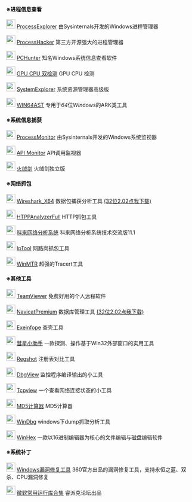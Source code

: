 <h4><strong><span style="color: #000000;">※进程信息查看</span></strong></h4>
<p><img class="alignnone size-full wp-image-28" src="https://linsan.nos-eastchina1.126.net/24_img/procexp64_00001.jpg" alt="" width="24" height="24" />  <a href="https://linsan.nos-eastchina1.126.net/procexp64.rar">ProcessExplorer</a>  由Sysinternals开发的Windows进程管理器</p>
<p><img class="alignnone size-full wp-image-26" src="https://linsan.nos-eastchina1.126.net/24_img/ProcessHacker_00001.jpg" alt="" width="24" height="24" />  <a href="https://linsan.nos-eastchina1.126.net/Process%20Hacker%20x64.rar">ProcessHacker</a>   第三方开源强大的进程管理器</p>
<p><img class="alignnone size-full wp-image-25" src="https://linsan.nos-eastchina1.126.net/24_img/PCHunter64_00001.jpg" alt="" width="24" height="24" />  <a href="https://linsan.nos-eastchina1.126.net/PCHunter_free_1.56.zip">PCHunter</a>  知名Windows系统信息查看软件</p>
<p><img class="alignnone size-full wp-image-18" src="https://linsan.nos-eastchina1.126.net/24_img/cmd_00001.jpg" alt="" width="24" height="24" />  <a href="http://linsan.nos-eastchina1.126.net/GC%E5%8F%8C%E6%A3%80%E6%B5%8B.rar">GPU CPU 双检测</a>  GPU CPU 检测</p>
<p><img class="alignnone size-full wp-image-32" src="https://linsan.nos-eastchina1.126.net/24_img/SystemExplorerPortable_00001.jpg" alt="" width="24" height="24" />  <a href="http://linsan.nos-eastchina1.126.net/System%20Explorer%20v7.1.0.rar">SystemExplorer</a>  系统资源管理器高级版</p>
<p><img class="alignnone size-full wp-image-35" src="https://linsan.nos-eastchina1.126.net/24_img/WIN64AST_00001.jpg" alt="" width="24" height="24" />  <a href="http://linsan.nos-eastchina1.126.net/WIN64AST_119.zip">WIN64AST</a>  专用于<em>64</em>位<em>Win</em>dows的ARK类工具</p>
<h4><strong><span style="color: #000000;">※系统信息捕获</span></strong></h4>
<p><img class="alignnone size-full wp-image-29" src="https://linsan.nos-eastchina1.126.net/24_img/Procmon_00001.jpg" alt="" width="24" height="24" />  <a href="https://linsan.nos-eastchina1.126.net/Process%20Monitor3.52.rar">ProcessMonitor</a>  由Sysinternals开发的Windows系统监视器</p>
<p><img class="alignnone size-full wp-image-16" src="https://linsan.nos-eastchina1.126.net/24_img/apimonitor-x64.jpg" alt="" width="24" height="24" />  <a href="http://linsan.nos-eastchina1.126.net/API%20Monitor%20v2.0%20Alpha-r13%20(32%2B64)%20%E6%B1%89%E5%8C%96%E7%89%88.rar">API Monitor</a>  API调用监视器</p>
<p><img class="alignnone size-full wp-image-42" src="https://linsan.nos-eastchina1.126.net/24_img/%E7%81%AB%E7%BB%92%E5%89%91_00001.jpg" alt="" width="24" height="24" />  <a href="http://linsan.nos-eastchina1.126.net/%E7%81%AB%E7%BB%92%E5%89%91sysdiag_only_2.0.0.14.zip">火绒剑</a>  火绒剑独立版</p>
<h4><strong><span style="color: #000000;">※网络抓包</span></strong></h4>
<p><img class="alignnone size-full wp-image-39" src="https://linsan.nos-eastchina1.126.net/24_img/Wireshark_00001.jpg" alt="" width="24" height="24" />  <a href="https://sm.myapp.com/original/System/Wireshark-win64-2.6.2.exe">Wireshark_X64</a>  数据包捕获分析工具  <a href="http://linsan.me.kuaiyunds.com/linsan.me/wireshark-win32-2.0.2.rar">(32位2.02点我下载)</a></p>
<p><img class="alignnone size-full wp-image-24" src="https://linsan.nos-eastchina1.126.net/24_img/HttpAnalyzerStdV7_00001.jpg" alt="" width="24" height="24" />  <a href="http://linsan.nos-eastchina1.126.net/HTTPAnalyzerFullV7.5.4.459%20%E7%BB%BF%E8%89%B2%E7%89%88.rar">HTPPAnalyzerFull</a>  HTTP抓包工具</p>
<p><img class="alignnone size-full wp-image-19" src="https://linsan.nos-eastchina1.126.net/24_img/Csnas_00001.jpg" alt="" width="24" height="24" />  <a href="http://linsan.me.kuaiyunds.com/linsan.me/csnas_tech_11.1.1.11115_x64.rar">科来网络分析系统</a>  科来网络分析系统技术交流版11.1</p>
<p><img class="alignnone size-full wp-image-19" src="https://linsan.nos-eastchina1.126.net/24_img/IpTool_24.jpg" alt="" width="24" height="24" />  <a href="https://linsan.nos-eastchina1.126.net/IpTool%E7%BD%91%E7%BB%9C%E6%8A%93%E5%8C%85%E5%B7%A5%E5%85%B7.rar">IpTool</a>  网路岗抓包工具</p>
<p><img class="alignnone size-full wp-image-19" src="https://linsan.nos-eastchina1.126.net/24_img/WinMTR_24.jpg" alt="" width="24" height="24" />  <a href="https://linsan.nos-eastchina1.126.net/WinMTR-v092.zip">WinMTR</a>  超强的Tracert工具</p>
<h4><strong><span style="color: #000000;">※其他工具</span></strong></h4>
<p><img class="alignnone size-full wp-image-34" src="https://linsan.nos-eastchina1.126.net/24_img/teamviewer_24.jpg" alt="" width="24" height="24" />  <a href="https://linsan.nos-eastchina1.126.net/TeamViewer%2014.2.8352.rar">TeamViewer</a>  免费好用的个人远程软件</p>
<p><img class="alignnone size-full wp-image-59" src="https://linsan.nos-eastchina1.126.net/24_img/navicat_24.jpg" alt="" width="24" height="24" />  <a href="http://linsan.me.kuaiyunds.com/linsan.me/navicat_premium_12.0.22_x64.rar">NavicatPremium</a>  数据库管理工具 <a href="http://linsan.me.kuaiyunds.com/linsan.me/navicat_premium_12.0.22_x86.rar">(32位2.02点我下载)</a></p>
<p><img class="alignnone size-full wp-image-22" src="https://linsan.nos-eastchina1.126.net/24_img/exeinfope.jpg" alt="" width="24" height="24" />  <a href="http://linsan.nos-eastchina1.126.net/Exeinfope%20.rar">Exeinfope</a>  查壳工具</p>
<p><img class="alignnone size-full wp-image-41" src="https://linsan.nos-eastchina1.126.net/24_img/%E5%BD%97%E6%98%9F%E5%B0%8F%E5%8A%A9%E6%89%8BCometAssistant_00001.jpg" alt="" width="24" height="24" />  <a href="http://linsan.nos-eastchina1.126.net/CometAssistant4.zip">彗星小助手</a>  一款探测、操作基于Win32外部窗口的实用工具</p>
<p><img class="alignnone size-full wp-image-30" src="https://linsan.nos-eastchina1.126.net/24_img/Regshot_00001.jpg" alt="" width="24" height="24" />  <a href="http://linsan.nos-eastchina1.126.net/Regshot2.0.168%E6%B3%A8%E5%86%8C%E8%A1%A8%E5%AF%B9%E6%AF%94.zip">Regshot</a>  注册表对比工具</p>
<p><img class="alignnone size-full wp-image-20" src="https://linsan.nos-eastchina1.126.net/24_img/Dbgview_00001.jpg" alt="" width="24" height="24" />  <a href="http://linsan.nos-eastchina1.126.net/DebugView.zip">DbgView</a>   监控程序编译输出的小工具</p>
<p><img class="alignnone size-full wp-image-33" src="https://linsan.nos-eastchina1.126.net/24_img/Tcpview_00001.jpg" alt="" width="24" height="24" />  <a href="http://linsan.nos-eastchina1.126.net/Tcpview.rar">Tcpview</a>  一个查看网络连接状态的小工具</p>
<p><img class="alignnone size-full wp-image-23" src="https://linsan.nos-eastchina1.126.net/24_img/Hash_00001.jpg" alt="" width="24" height="24" />  <a href="http://linsan.nos-eastchina1.126.net/MD5%E8%AE%A1%E7%AE%97%E5%99%A8.rar">MD5计算器</a>  MD5计算器</p>
<p><img class="alignnone size-full wp-image-36" src="https://linsan.nos-eastchina1.126.net/24_img/windbg_00001.jpg" alt="" width="24" height="24" />  <a href="http://linsan.nos-eastchina1.126.net/WinDbgx64.rar">WinDbg</a>  windows下dump抓取分析工具</p>
<p><img class="alignnone size-full wp-image-38" src="https://linsan.nos-eastchina1.126.net/24_img/WinHex.jpg" alt="" width="24" height="24" />  <a href="http://linsan.nos-eastchina1.126.net/WinHex_v19.6_SR2.rar">WinHex</a>  一款以16进制编辑器为核心的文件编辑与磁盘编辑软件</p>
<h4><strong><span style="color: #000000;">※系统补丁</span></strong></h4>
<p><img class="alignnone size-full wp-image-37" src="https://linsan.nos-eastchina1.126.net/24_img/Windows%E6%BC%8F%E6%B4%9E%E4%BF%AE%E5%A4%8D%E5%B7%A5%E5%85%B7.jpg" alt="" width="24" height="24" />  <a href="http://linsan.nos-eastchina1.126.net/Windows%E6%BC%8F%E6%B4%9E%E4%BF%AE%E5%A4%8D%E5%B7%A5%E5%85%B7.rar">Windows漏洞修复工具</a>  360官方出品的漏洞修复工具，支持永恒之蓝、双杀、CPU漏洞修复</p>
<p><img class="alignnone size-full wp-image-43" src="https://linsan.nos-eastchina1.126.net/24_img/%E5%BE%AE%E8%BD%AF%E5%B8%B8%E7%94%A8%E8%BF%90%E8%A1%8C%E5%BA%93%E5%90%88%E9%9B%86.jpg" alt="" width="24" height="24" />  <a href="http://linsan.nos-eastchina1.126.net/%E5%BE%AE%E8%BD%AF%E5%B8%B8%E7%94%A8%E8%BF%90%E8%A1%8C%E5%BA%93%E5%90%88%E9%9B%86.rar">微软常用运行库合集</a>  睿派克论坛出品</p>
<p><span id="more-7"></span><br />
<span id="span_dt_dt"></span><script language="javascript">
function show_date_time(){
window.setTimeout("show_date_time()", 1000);
BirthDay=new Date("03/15/2018 10:01:00");//这个日期是可以修改的
today=new Date();
timeold=(today.getTime()-BirthDay.getTime());
sectimeold=timeold/1000
secondsold=Math.floor(sectimeold);
msPerDay=24*60*60*1000
e_daysold=timeold/msPerDay
daysold=Math.floor(e_daysold);
e_hrsold=(e_daysold-daysold)*24;
hrsold=Math.floor(e_hrsold);
e_minsold=(e_hrsold-hrsold)*60;
minsold=Math.floor((e_hrsold-hrsold)*60);
seconds=Math.floor((e_minsold-minsold)*60);
span_dt_dt.innerHTML="博客已萌萌哒运行了 "+daysold+"天"+hrsold+"小时"+minsold+"分"+seconds+"秒";
}
show_date_time();
</script>
